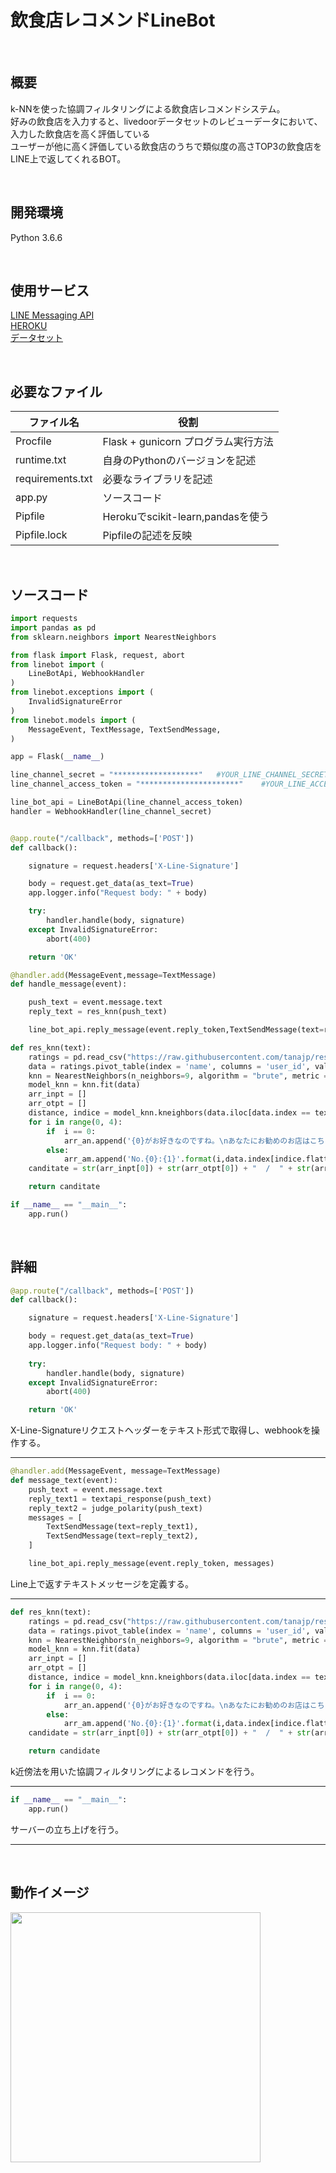 # 飲食店レコメンドLineBot

<br>

## 概要
k-NNを使った協調フィルタリングによる飲食店レコメンドシステム。    
好みの飲食店を入力すると、livedoorデータセットのレビューデータにおいて、入力した飲食店を高く評価している   
ユーザーが他に高く評価している飲食店のうちで類似度の高さTOP3の飲食店をLINE上で返してくれるBOT。

<br>

## 開発環境
Python 3.6.6

<br>

## 使用サービス
[LINE Messaging API](https://developers.line.biz/ja/services/messaging-api/)    
[HEROKU](https://jp.heroku.com/)      
[データセット](http://blog.livedoor.jp/techblog/archives/65836960.html)

<br>

## 必要なファイル
| ファイル名 | 役割 |
----|---- 
| Procfile | Flask + gunicorn プログラム実行方法 |
| runtime.txt | 自身のPythonのバージョンを記述 |
| requirements.txt | 必要なライブラリを記述 |
| app.py | ソースコード |
| Pipfile | Herokuでscikit-learn,pandasを使う |
| Pipfile.lock | Pipfileの記述を反映 |

<br>

## ソースコード
```python
import requests
import pandas as pd
from sklearn.neighbors import NearestNeighbors

from flask import Flask, request, abort
from linebot import (
    LineBotApi, WebhookHandler
)
from linebot.exceptions import (
    InvalidSignatureError
)
from linebot.models import (
    MessageEvent, TextMessage, TextSendMessage,
)

app = Flask(__name__)

line_channel_secret = "*******************"   #YOUR_LINE_CHANNEL_SECRET
line_channel_access_token = "**********************"    #YOUR_LINE_ACCESS_TOKEN

line_bot_api = LineBotApi(line_channel_access_token)
handler = WebhookHandler(line_channel_secret)


@app.route("/callback", methods=['POST'])
def callback():

    signature = request.headers['X-Line-Signature']

    body = request.get_data(as_text=True)
    app.logger.info("Request body: " + body)

    try:
        handler.handle(body, signature)
    except InvalidSignatureError:
        abort(400)

    return 'OK'

@handler.add(MessageEvent,message=TextMessage)
def handle_message(event):

    push_text = event.message.text
    reply_text = res_knn(push_text)

    line_bot_api.reply_message(event.reply_token,TextSendMessage(text=reply_text))

def res_knn(text):
    ratings = pd.read_csv("https://raw.githubusercontent.com/tanajp/restaurants/master/restaurant.csv")
    data = ratings.pivot_table(index = 'name', columns = 'user_id', values = 'ratings').fillna(0)
    knn = NearestNeighbors(n_neighbors=9, algorithm = "brute", metric = "cosine")
    model_knn = knn.fit(data)
    arr_inpt = []
    arr_otpt = []
    distance, indice = model_knn.kneighbors(data.iloc[data.index == text].values.reshape(1, -1),n_neighbors=11)
    for i in range(0, 4):
        if  i == 0:
            arr_an.append('{0}がお好きなのですね。\nあなたにお勧めのお店はこちらです。:   '.format(data[data.index == text].index[0]))
        else:
            arr_am.append('No.{0}:{1}'.format(i,data.index[indice.flatten()[i]]))
    canditate = str(arr_inpt[0]) + str(arr_otpt[0]) + "  /  " + str(arr_otpt[1]) + "  /  " + str(arr_otpt[2])

    return canditate

if __name__ == "__main__":
    app.run()
```

<br>

## 詳細
```python
@app.route("/callback", methods=['POST'])
def callback():

    signature = request.headers['X-Line-Signature']

    body = request.get_data(as_text=True)
    app.logger.info("Request body: " + body)
    
    try:
        handler.handle(body, signature)
    except InvalidSignatureError:
        abort(400)

    return 'OK'
```
X-Line-Signatureリクエストヘッダーをテキスト形式で取得し、webhookを操作する。
***

```python
@handler.add(MessageEvent, message=TextMessage)
def message_text(event):
    push_text = event.message.text
    reply_text1 = textapi_response(push_text)
    reply_text2 = judge_polarity(push_text)
    messages = [
        TextSendMessage(text=reply_text1),
        TextSendMessage(text=reply_text2),
    ]

    line_bot_api.reply_message(event.reply_token, messages)
```
Line上で返すテキストメッセージを定義する。
***

```python
def res_knn(text):
    ratings = pd.read_csv("https://raw.githubusercontent.com/tanajp/restaurants/master/restaurant.csv")
    data = ratings.pivot_table(index = 'name', columns = 'user_id', values = 'ratings').fillna(0)
    knn = NearestNeighbors(n_neighbors=9, algorithm = "brute", metric = "cosine")
    model_knn = knn.fit(data)
    arr_inpt = []
    arr_otpt = []
    distance, indice = model_knn.kneighbors(data.iloc[data.index == text].values.reshape(1, -1),n_neighbors=11)
    for i in range(0, 4):
        if  i == 0:
            arr_an.append('{0}がお好きなのですね。\nあなたにお勧めのお店はこちらです。:   '.format(data[data.index == text].index[0]))
        else:
            arr_am.append('No.{0}:{1}'.format(i,data.index[indice.flatten()[i]]))
    candidate = str(arr_inpt[0]) + str(arr_otpt[0]) + "  /  " + str(arr_otpt[1]) + "  /  " + str(arr_otpt[2])

    return candidate
```
k近傍法を用いた協調フィルタリングによるレコメンドを行う。
***

```python
if __name__ == "__main__":
    app.run()
```
サーバーの立ち上げを行う。
***

<br>

##  動作イメージ
<img src="https://user-images.githubusercontent.com/50686226/73122176-3ba50880-3fc5-11ea-9d61-d4cb57e42c05.JPG" width="400">
